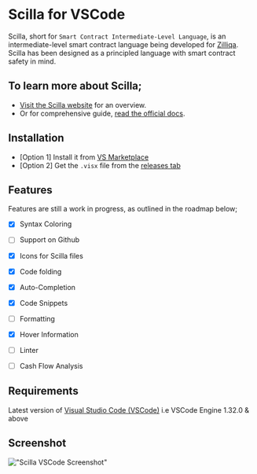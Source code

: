 # Scilla for VSCode

Scilla, short for `Smart Contract Intermediate-Level Language`, is an intermediate-level smart contract language being developed for [Zilliqa](https://zilliqa.com/). Scilla has been designed as a principled language with smart contract safety in mind.
‍
## To learn more about Scilla;
- [Visit the Scilla website](https://scilla-lang.org/) for an overview.
- Or for comprehensive guide, [read the official docs](https://scilla.readthedocs.io/en/latest/index.html).

## Installation 
- [Option 1] Install it from [VS Marketplace](https://marketplace.visualstudio.com/items?itemName=as1ndu.scilla)
- [Option 2]  Get the `.visx` file from the [releases tab](https://github.com/as1ndu/scilla/releases)


## Features

Features are still a work in progress, as outlined in the roadmap below;

- [X] Syntax Coloring
- [ ] Support on Github
- [X] Icons for Scilla files
- [X] Code folding
- [X] Auto-Completion
- [X] Code Snippets
- [ ] Formatting
- [X] Hover Information
- [ ] Linter
- [ ] Cash Flow Analysis


## Requirements

Latest version of [Visual Studio Code (VSCode)](https://code.visualstudio.com/) i.e VSCode Engine 1.32.0 & above

## Screenshot

!["Scilla VSCode Screenshot"](https://github.com/as1ndu/scilla/raw/master/img/screenshot.jpg)


